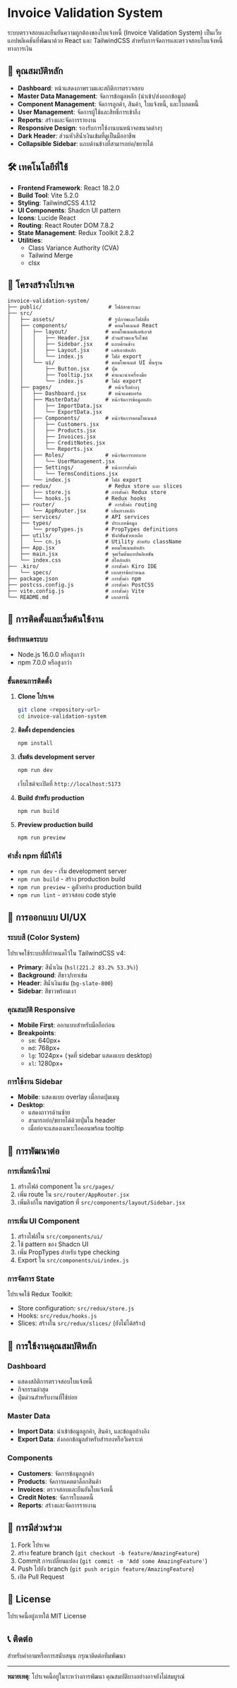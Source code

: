 # Invoice Validation System

ระบบตรวจสอบและยืนยันความถูกต้องของใบแจ้งหนี้ (Invoice Validation System) เป็นเว็บแอปพลิเคชันที่พัฒนาด้วย React และ TailwindCSS สำหรับการจัดการและตรวจสอบใบแจ้งหนี้ทางการเงิน

## 🚀 คุณสมบัติหลัก

- **Dashboard**: หน้าแสดงภาพรวมและสถิติการตรวจสอบ
- **Master Data Management**: จัดการข้อมูลหลัก (นำเข้า/ส่งออกข้อมูล)
- **Component Management**: จัดการลูกค้า, สินค้า, ใบแจ้งหนี้, และใบลดหนี้
- **User Management**: จัดการผู้ใช้และสิทธิ์การเข้าถึง
- **Reports**: สร้างและจัดการรายงาน
- **Responsive Design**: รองรับการใช้งานบนหน้าจอขนาดต่างๆ
- **Dark Header**: ส่วนหัวสีน้ำเงินเข้มที่ดูเป็นมืออาชีพ
- **Collapsible Sidebar**: แถบด้านข้างที่สามารถย่อ/ขยายได้

## 🛠️ เทคโนโลยีที่ใช้

- **Frontend Framework**: React 18.2.0
- **Build Tool**: Vite 5.2.0
- **Styling**: TailwindCSS 4.1.12
- **UI Components**: Shadcn UI pattern
- **Icons**: Lucide React
- **Routing**: React Router DOM 7.8.2
- **State Management**: Redux Toolkit 2.8.2
- **Utilities**: 
  - Class Variance Authority (CVA)
  - Tailwind Merge
  - clsx

## 📁 โครงสร้างโปรเจค

```
invoice-validation-system/
├── public/                     # ไฟล์สาธารณะ
├── src/
│   ├── assets/                 # รูปภาพและไฟล์สื่อ
│   ├── components/             # คอมโพเนนต์ React
│   │   ├── layout/            # คอมโพเนนต์เลย์เอาต์
│   │   │   ├── Header.jsx     # ส่วนหัวของเว็บไซต์
│   │   │   ├── Sidebar.jsx    # แถบด้านข้าง
│   │   │   ├── Layout.jsx     # เลย์เอาต์หลัก
│   │   │   └── index.js       # ไฟล์ export
│   │   └── ui/                # คอมโพเนนต์ UI พื้นฐาน
│   │       ├── Button.jsx     # ปุ่ม
│   │       ├── Tooltip.jsx    # คำแนะนำเครื่องมือ
│   │       └── index.js       # ไฟล์ export
│   ├── pages/                  # หน้าเว็บต่างๆ
│   │   ├── Dashboard.jsx       # หน้าแดชบอร์ด
│   │   ├── MasterData/        # หน้าจัดการข้อมูลหลัก
│   │   │   ├── ImportData.jsx
│   │   │   └── ExportData.jsx
│   │   ├── Components/        # หน้าจัดการคอมโพเนนต์
│   │   │   ├── Customers.jsx
│   │   │   ├── Products.jsx
│   │   │   ├── Invoices.jsx
│   │   │   ├── CreditNotes.jsx
│   │   │   └── Reports.jsx
│   │   ├── Roles/             # หน้าจัดการบทบาท
│   │   │   └── UserManagement.jsx
│   │   ├── Settings/          # หน้าการตั้งค่า
│   │   │   └── TermsConditions.jsx
│   │   └── index.js           # ไฟล์ export
│   ├── redux/                  # Redux store และ slices
│   │   ├── store.js           # การตั้งค่า Redux store
│   │   └── hooks.js           # Redux hooks
│   ├── router/                 # การตั้งค่า routing
│   │   └── AppRouter.jsx      # เส้นทางหลัก
│   ├── services/              # API services
│   ├── types/                 # ประเภทข้อมูล
│   │   └── propTypes.js       # PropTypes definitions
│   ├── utils/                 # ฟังก์ชันช่วยเหลือ
│   │   └── cn.js              # Utility สำหรับ className
│   ├── App.jsx                # คอมโพเนนต์หลัก
│   ├── main.jsx               # จุดเริ่มต้นแอปพลิเคชัน
│   └── index.css              # สไตล์หลัก
├── .kiro/                     # การตั้งค่า Kiro IDE
│   └── specs/                 # เอกสารข้อกำหนด
├── package.json               # การตั้งค่า npm
├── postcss.config.js          # การตั้งค่า PostCSS
├── vite.config.js             # การตั้งค่า Vite
└── README.md                  # เอกสารนี้
```

## 🔧 การติดตั้งและเริ่มต้นใช้งาน

### ข้อกำหนดระบบ

- Node.js 16.0.0 หรือสูงกว่า
- npm 7.0.0 หรือสูงกว่า

### ขั้นตอนการติดตั้ง

1. **Clone โปรเจค**
   ```bash
   git clone <repository-url>
   cd invoice-validation-system
   ```

2. **ติดตั้ง dependencies**
   ```bash
   npm install
   ```

3. **เริ่มต้น development server**
   ```bash
   npm run dev
   ```
   เว็บไซต์จะเปิดที่ `http://localhost:5173`

4. **Build สำหรับ production**
   ```bash
   npm run build
   ```

5. **Preview production build**
   ```bash
   npm run preview
   ```

### คำสั่ง npm ที่มีให้ใช้

- `npm run dev` - เริ่ม development server
- `npm run build` - สร้าง production build
- `npm run preview` - ดูตัวอย่าง production build
- `npm run lint` - ตรวจสอบ code style

## 🎨 การออกแบบ UI/UX

### ระบบสี (Color System)

โปรเจคใช้ระบบสีที่กำหนดไว้ใน TailwindCSS v4:

- **Primary**: สีน้ำเงิน (`hsl(221.2 83.2% 53.3%)`)
- **Background**: สีขาว/เทาเข้ม
- **Header**: สีน้ำเงินเข้ม (`bg-slate-800`)
- **Sidebar**: สีขาวพร้อมเงา

### คุณสมบัติ Responsive

- **Mobile First**: ออกแบบสำหรับมือถือก่อน
- **Breakpoints**: 
  - `sm`: 640px+
  - `md`: 768px+
  - `lg`: 1024px+ (จุดที่ sidebar แสดงแบบ desktop)
  - `xl`: 1280px+

### การใช้งาน Sidebar

- **Mobile**: แสดงแบบ overlay เมื่อกดปุ่มเมนู
- **Desktop**: 
  - แสดงถาวรด้านซ้าย
  - สามารถย่อ/ขยายได้ด้วยปุ่มใน header
  - เมื่อย่อจะแสดงเฉพาะไอคอนพร้อม tooltip

## 🔧 การพัฒนาต่อ

### การเพิ่มหน้าใหม่

1. สร้างไฟล์ component ใน `src/pages/`
2. เพิ่ม route ใน `src/router/AppRouter.jsx`
3. เพิ่มลิงก์ใน navigation ที่ `src/components/layout/Sidebar.jsx`

### การเพิ่ม UI Component

1. สร้างไฟล์ใน `src/components/ui/`
2. ใช้ pattern ของ Shadcn UI
3. เพิ่ม PropTypes สำหรับ type checking
4. Export ใน `src/components/ui/index.js`

### การจัดการ State

โปรเจคใช้ Redux Toolkit:
- Store configuration: `src/redux/store.js`
- Hooks: `src/redux/hooks.js`
- Slices: สร้างใน `src/redux/slices/` (ยังไม่ได้สร้าง)

## 📝 การใช้งานคุณสมบัติหลัก

### Dashboard
- แสดงสถิติการตรวจสอบใบแจ้งหนี้
- กิจกรรมล่าสุด
- ปุ่มด่วนสำหรับงานที่ใช้บ่อย

### Master Data
- **Import Data**: นำเข้าข้อมูลลูกค้า, สินค้า, และข้อมูลอ้างอิง
- **Export Data**: ส่งออกข้อมูลสำหรับสำรองหรือวิเคราะห์

### Components
- **Customers**: จัดการข้อมูลลูกค้า
- **Products**: จัดการแคตตาล็อกสินค้า
- **Invoices**: ตรวจสอบและยืนยันใบแจ้งหนี้
- **Credit Notes**: จัดการใบลดหนี้
- **Reports**: สร้างและจัดการรายงาน

## 🤝 การมีส่วนร่วม

1. Fork โปรเจค
2. สร้าง feature branch (`git checkout -b feature/AmazingFeature`)
3. Commit การเปลี่ยนแปลง (`git commit -m 'Add some AmazingFeature'`)
4. Push ไปยัง branch (`git push origin feature/AmazingFeature`)
5. เปิด Pull Request

## 📄 License

โปรเจคนี้อยู่ภายใต้ MIT License

## 📞 ติดต่อ

สำหรับคำถามหรือการสนับสนุน กรุณาติดต่อทีมพัฒนา

---

**หมายเหตุ**: โปรเจคนี้อยู่ในระหว่างการพัฒนา คุณสมบัติบางอย่างอาจยังไม่สมบูรณ์